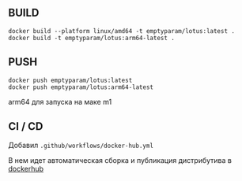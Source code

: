 ## BUILD
```
docker build --platform linux/amd64 -t emptyparam/lotus:latest .
docker build -t emptyparam/lotus:arm64-latest .
```
## PUSH
```
docker push emptyparam/lotus:latest
docker push emptyparam/lotus:arm64-latest
```

arm64 для запуска на маке m1

## CI / CD
Добавил ```.github/workflows/docker-hub.yml```

В нем идет автоматическая сборка и публикация дистрибутива в [dockerhub](https://hub.docker.com/repository/docker/emptyparam/lotus)